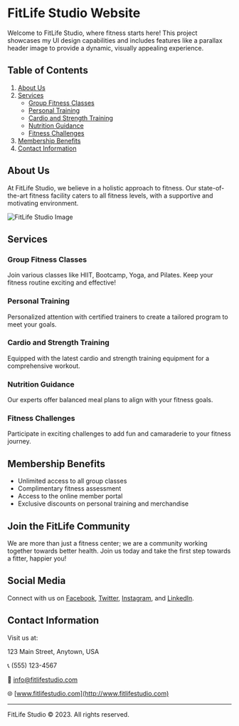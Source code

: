 # FitLife Studio Website

Welcome to FitLife Studio, where fitness starts here! This project showcases my UI design capabilities and includes features like a parallax header image to provide a dynamic, visually appealing experience.

## Table of Contents

1. [About Us](#about-us)
2. [Services](#services)
   - [Group Fitness Classes](#group-fitness-classes)
   - [Personal Training](#personal-training)
   - [Cardio and Strength Training](#cardio-and-strength-training)
   - [Nutrition Guidance](#nutrition-guidance)
   - [Fitness Challenges](#fitness-challenges)
3. [Membership Benefits](#membership-benefits)
4. [Contact Information](#contact-information)

## About Us

At FitLife Studio, we believe in a holistic approach to fitness. Our state-of-the-art fitness facility caters to all fitness levels, with a supportive and motivating environment.

![FitLife Studio Image](http://www.iheartcomponents.com/images/design/fitLifeMain.png)

## Services

### Group Fitness Classes

Join various classes like HIIT, Bootcamp, Yoga, and Pilates. Keep your fitness routine exciting and effective!

### Personal Training

Personalized attention with certified trainers to create a tailored program to meet your goals.

### Cardio and Strength Training

Equipped with the latest cardio and strength training equipment for a comprehensive workout.

### Nutrition Guidance

Our experts offer balanced meal plans to align with your fitness goals.

### Fitness Challenges

Participate in exciting challenges to add fun and camaraderie to your fitness journey.

## Membership Benefits

- Unlimited access to all group classes
- Complimentary fitness assessment
- Access to the online member portal
- Exclusive discounts on personal training and merchandise

## Join the FitLife Community

We are more than just a fitness center; we are a community working together towards better health. Join us today and take the first step towards a fitter, happier you!

## Social Media

Connect with us on [Facebook](link), [Twitter](link), [Instagram](link), and [LinkedIn](link).

## Contact Information

Visit us at:

123 Main Street, Anytown, USA

📞 (555) 123-4567

📧 info@fitlifestudio.com

🌐 [www.fitlifestudio.com](http://www.fitlifestudio.com)

---

FitLife Studio © 2023. All rights reserved.
